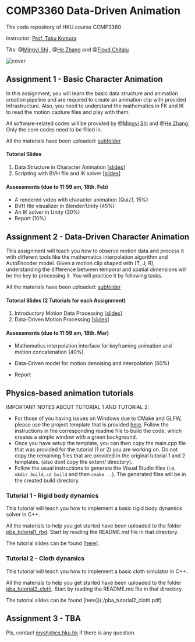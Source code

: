 # COMP3360 Data-Driven Animation
The code repository of HKU course COMP3360

Instructor: [Prof. Taku Komura](https://www.cs.hku.hk/index.php/people/academic-staff/taku)

TAs: @[Mingyi Shi](https://rubbly.cn) , @[He Zhang](https://cghezhang.github.io) and @[Floyd Chitalu](https://github.com/chitalu)

![cover](https://user-images.githubusercontent.com/7709951/150430601-470046fb-7370-48cb-8ee5-af8765b6f064.png)

## Assignment 1 - Basic Character Animation

In this assignment, you will learn the basic data structure and animation creation pipeline and are required to create an animation clip with provided Infrastructure. Also, you need to understand the mathematics in FK and IK to read the motion capture files and play with them.

All software-related codes will be provided by @[Mingyi Shi](https://rubbly.cn) and @[He Zhang](https://cghezhang.github.io). Only the core codes need to be filled in.

All the materials have been uploaded: [subfolder](./assignment_1)

#### Tutorial Slides

1. Data Structure in Character Animation [[slides](./tutorial1_data_structure.pdf)]
2. Scripting with BVH file and IK solver [[slides](./tutorial2_scripting.pdf)]

#### Assessments (due to 11:59 am, 18th. Feb)

* A rendered video with character animation (Quiz1, 15%)
* BVH file visualizer in Blender/Unity (45%)
* An IK solver in Unity (30%)
* Report (10%)



## Assignment 2 - Data-Driven Character Animation

This assignment will teach you how to observe motion data and process it with different tools like the mathematics interpolation algorithm and AutoEncoder model. Given a motion clip shaped with (T, J, R), understanding the difference between temporal and spatial dimensions will be the key to processing it. You will practice it by following tasks.

All the materials have been uploaded: [subfolder](./assignment_2)

#### Tutorial Slides (2 Tutorials for each Assignment)

1. Introductory Motion Data Processing [[slides](../tutorial3_motion_processing.pdf)]
2. Data-Driven Motion Processing [[slides](../tutorial4_data_driven_motion_processing.pdf)]

#### Assessments (due to 11:59 am, 18th. Mar)

- Mathematics interpolation interface for keyframing animation and motion concatenation (40%)

- Data-Driven model for motion denoising and interpolation (60%)

- Report

## Physics-based animation tutorials

IMPORTANT NOTES ABOUT TUTORIAL 1 AND TUTORIAL 2: 
* For those of you having issues on Windows due to CMake and GLFW, please use the project template that is provided [here](https://github.com/chitalu/glfw-project). Follow the instructions in the corresponding readme file to build the code, which creates a simple window with a green background.
* Once you have setup the template, you can then copy the main.cpp file that was provided for the tutorial (1 or 2) you are working on. Do not copy the remaining files that are provided in the original tutorial 1 and 2 templates. (also dont copy the extern/ directory).
* Follow the usual instructions to generate the Visual Studio files (i.e. `mkdir build`, `cd build` and then `cmake ..`). The generated files will be in the created build directory.

### Tutorial 1 - Rigid body dynamics

This tutorial will teach you how to implement a basic rigid body dynamics solver in C++. 

All the materials to help you get started have been uploaded to the folder [pba_tutorial1_rbd](./pba_tutorial1_rbd). Start by reading the README.md file in that directory.

The tutorial slides can be found [[here](./pba_tutorial1_rbd.pdf)].

### Tutorial 2 - Cloth dynamics

This tutorial will teach you how to implement a basic cloth simulator in C++. 

All the materials to help you get started have been uploaded to the folder [pba_tutorial2_cloth](./pba_tutorial2_cloth). Start by reading the README.md file in that directory.

The tutorial slides can be found [here])(./pba_tutorial2_cloth.pdf) 

## Assignment 3 - TBA






Pls, contact myshi@cs.hku.hk if there is any question.

